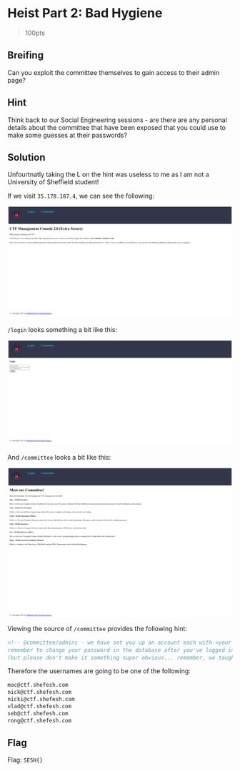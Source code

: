 # Heist Part 2: Bad Hygiene
> 100pts

## Breifing
Can you exploit the committee themselves to gain access to their admin page?

## Hint
Think back to our Social Engineering sessions - are there are any personal details about the committee that have been exposed that you could use to make some guesses at their passwords?

## Solution
Unfourtnatly taking the L on the hint was useless to me as I am not a University of Sheffield student!

If we visit `35.178.187.4`, we can see the following:

![Homepage.png](Homepage.png)

`/login` looks something a bit like this:

![Login.png](Login.png)

And `/committee` looks a bit like this:

![Committee.png](Committee.png)

Viewing the source of `/committee` provides the following hint:

```html
<!-- @committee/admins - we have set you up an account each with <your name in lowercase>@ctf.shefesh.com as your username, and a default password
remember to change your password in the database after you've logged in and tried out the system!
(but please don't make it something super obvious... remember, we taught our members social engineering after all) -->
```

Therefore the usernames are going to be one of the following:

```
mac@ctf.shefesh.com
nick@ctf.shefesh.com
nicki@ctf.shefesh.com
vlad@ctf.shefesh.com
seb@ctf.shefesh.com
rong@ctf.shefesh.com
```

## Flag
Flag: `SESH{}`
